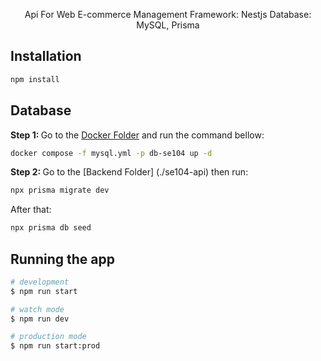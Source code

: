 <p align="center">
  Api For Web E-commerce Management
  Framework: Nestjs
  Database: MySQL, Prisma
</p>

## Installation

```bash
npm install
```

## Database

<b>Step 1: </b>
Go to the [Docker Folder](./docker/) and run the command bellow:

```bash
docker compose -f mysql.yml -p db-se104 up -d
```

<b>Step 2: </b>
Go to the [Backend Folder] (./se104-api) then run:

```bash
npx prisma migrate dev
```

After that:

```bash
npx prisma db seed
```

## Running the app

```bash
# development
$ npm run start

# watch mode
$ npm run dev

# production mode
$ npm run start:prod
```

